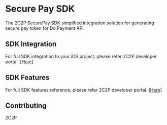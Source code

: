 # Secure Pay SDK
The 2C2P SecurePay SDK simplified integration solution for generating secure pay token for Do Payment API.

## SDK Integration
For full SDK integration to your iOS project, please refer 2C2P developer portal. [[Here]](https://developer.2c2p.com/docs/sdk-securepay-initialize)

## SDK Features
For full SDK features reference, please refer 2C2P developer portal. [[Here]](https://developer.2c2p.com/docs/sdk-securepay-apis-interface)

## Contributing
2C2P
